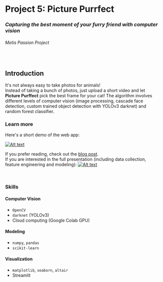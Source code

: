 # Project 5: Picture Purrfect



### *Capturing the best moment of your furry friend with computer vision*

###### Metis Passion Project

<br/> 


## Introduction

It's not always easy to take photos for animals!  
Instead of taking a bunch of photos, just upload a short video and let **Picture Purffect** pick the best frame for your cat! The algorithm involves different levels of computer vision (image processing, cascade face detection, custom trained object detection with YOLOv3 darknet) and random forest classifier.


### Learn more
Here's a short demo of the web app:


[![Alt text](https://github.com/katiehuang1221/onl_ds5_project_5/blob/main/img/youtube_screenshot.png)](https://www.youtube.com/watch?v=SJIwcQpdp-I)


If you prefer reading, check out the [blog post](https://katiehuang1221.medium.com/picture-purrfect-bbcb5c3e42df).  
If you are interested in the full presentation (including data collection, feature engineering and modeling):
[![Alt text](https://github.com/katiehuang1221/onl_ds5_project_5/blob/main/img/youtube_screenshot_2.png)](https://www.youtube.com/watch?v=dPLmthvP5q0&t=79s)


 
</br>

### Skills


#### Computer Vision
 * `OpenCV`
 * `darknet` (YOLOv3)
 * Cloud computing (Google Colab GPU)

#### Modeling
 * `numpy`, `pandas`
 * `scikit-learn`

#### Visualization
 * `matplotlib`, `seaborn`, `altair`
 * Streamlit
